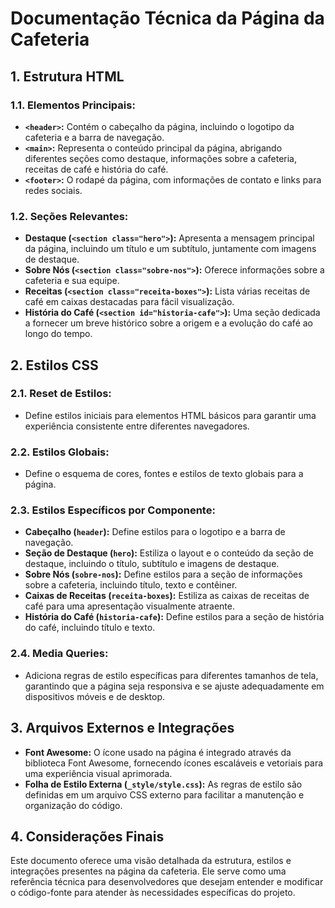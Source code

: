 # Documentação Técnica da Página da Cafeteria

## 1. Estrutura HTML

### 1.1. Elementos Principais:
- **`<header>`:** Contém o cabeçalho da página, incluindo o logotipo da cafeteria e a barra de navegação.
- **`<main>`:** Representa o conteúdo principal da página, abrigando diferentes seções como destaque, informações sobre a cafeteria, receitas de café e história do café.
- **`<footer>`:** O rodapé da página, com informações de contato e links para redes sociais.

### 1.2. Seções Relevantes:
- **Destaque (`<section class="hero">`):** Apresenta a mensagem principal da página, incluindo um título e um subtítulo, juntamente com imagens de destaque.
- **Sobre Nós (`<section class="sobre-nos">`):** Oferece informações sobre a cafeteria e sua equipe.
- **Receitas (`<section class="receita-boxes">`):** Lista várias receitas de café em caixas destacadas para fácil visualização.
- **História do Café (`<section id="historia-cafe">`):** Uma seção dedicada a fornecer um breve histórico sobre a origem e a evolução do café ao longo do tempo.

## 2. Estilos CSS

### 2.1. Reset de Estilos:
- Define estilos iniciais para elementos HTML básicos para garantir uma experiência consistente entre diferentes navegadores.

### 2.2. Estilos Globais:
- Define o esquema de cores, fontes e estilos de texto globais para a página.

### 2.3. Estilos Específicos por Componente:
- **Cabeçalho (`header`):** Define estilos para o logotipo e a barra de navegação.
- **Seção de Destaque (`hero`):** Estiliza o layout e o conteúdo da seção de destaque, incluindo o título, subtítulo e imagens de destaque.
- **Sobre Nós (`sobre-nos`):** Define estilos para a seção de informações sobre a cafeteria, incluindo título, texto e contêiner.
- **Caixas de Receitas (`receita-boxes`):** Estiliza as caixas de receitas de café para uma apresentação visualmente atraente.
- **História do Café (`historia-cafe`):** Define estilos para a seção de história do café, incluindo título e texto.

### 2.4. Media Queries:
- Adiciona regras de estilo específicas para diferentes tamanhos de tela, garantindo que a página seja responsiva e se ajuste adequadamente em dispositivos móveis e de desktop.

## 3. Arquivos Externos e Integrações

- **Font Awesome:** O ícone usado na página é integrado através da biblioteca Font Awesome, fornecendo ícones escaláveis e vetoriais para uma experiência visual aprimorada.
- **Folha de Estilo Externa (`_style/style.css`):** As regras de estilo são definidas em um arquivo CSS externo para facilitar a manutenção e organização do código.

## 4. Considerações Finais

Este documento oferece uma visão detalhada da estrutura, estilos e integrações presentes na página da cafeteria. Ele serve como uma referência técnica para desenvolvedores que desejam entender e modificar o código-fonte para atender às necessidades específicas do projeto.
